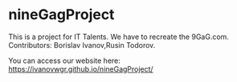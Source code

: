 # nineGagProject

This is a project for IT Talents.
We have to recreate the 9GaG.com.
Contributors: Borislav Ivanov,Rusin Todorov.

You can access our website here: https://ivanovwgr.github.io/nineGagProject/
